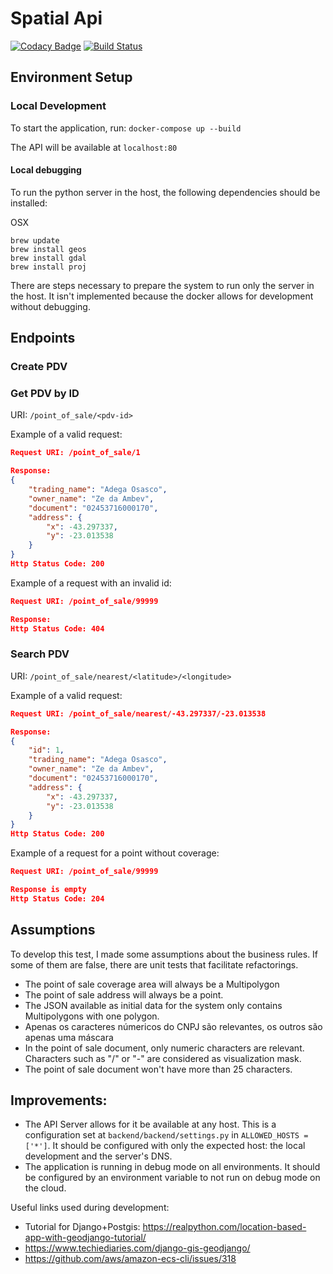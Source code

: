 # Spatial Api

[![Codacy Badge](https://api.codacy.com/project/badge/Grade/5c2a1e2da9504bce829df47519c62cf8)](https://app.codacy.com/app/taciogt/spatial-api?utm_source=github.com&utm_medium=referral&utm_content=taciogt/spatial-api&utm_campaign=Badge_Grade_Dashboard)
[![Build Status](https://travis-ci.com/taciogt/spatial-api.svg?branch=master)](https://travis-ci.com/taciogt/spatial-api)

## Environment Setup

### Local Development


To start the application, run: `docker-compose up --build`

The API will be available at `localhost:80`

#### Local debugging

To run the python server in the host, the following dependencies should be installed:

OSX
```bin/bash
brew update
brew install geos
brew install gdal 
brew install proj
```

There are steps necessary to prepare the system to run only the server in the host. 
It isn't implemented because the docker allows for development without debugging. 

## Endpoints

### Create PDV

### Get PDV by ID

URI: `/point_of_sale/<pdv-id>`

Example of a valid request:
```json
Request URI: /point_of_sale/1

Response:
{
    "trading_name": "Adega Osasco",
    "owner_name": "Ze da Ambev",
    "document": "02453716000170",
    "address": {
        "x": -43.297337,
        "y": -23.013538
    }
}
Http Status Code: 200
```

Example of a request with an invalid id:
```json
Request URI: /point_of_sale/99999

Response:
Http Status Code: 404
```

### Search PDV

URI: `/point_of_sale/nearest/<latitude>/<longitude>`



Example of a valid request:
```json
Request URI: /point_of_sale/nearest/-43.297337/-23.013538

Response:
{
    "id": 1,
    "trading_name": "Adega Osasco",
    "owner_name": "Ze da Ambev",
    "document": "02453716000170",
    "address": {
        "x": -43.297337,
        "y": -23.013538
    }
}
Http Status Code: 200
```

Example of a request for a point without coverage:
```json
Request URI: /point_of_sale/99999

Response is empty
Http Status Code: 204 
```


## Assumptions
To develop this test, I made some assumptions about the business rules. 
If some of them are false, there are unit tests that facilitate refactorings.   
* The point of sale coverage area will always be a Multipolygon
* The point of sale address will always be a point.
* The JSON available as initial data for the system only contains Multipolygons with one polygon.
* Apenas os caracteres númericos do CNPJ são relevantes, os outros são apenas uma máscara
* In the point of sale document, only numeric characters are relevant. Characters such as "/" or "-" are considered as visualization mask. 
* The point of sale document won't have more than 25 characters. 






## Improvements:
* The API Server allows for it be available at any host. This is a configuration set at `backend/backend/settings.py` in `ALLOWED_HOSTS = ['*']`. It should be configured with only the expected host: the local development and the server's DNS.
* The application is running in debug mode on all environments. It should be configured by an environment variable to not run on debug mode on the cloud.


Useful links used during development:
* Tutorial for Django+Postgis: https://realpython.com/location-based-app-with-geodjango-tutorial/
* https://www.techiediaries.com/django-gis-geodjango/
* https://github.com/aws/amazon-ecs-cli/issues/318